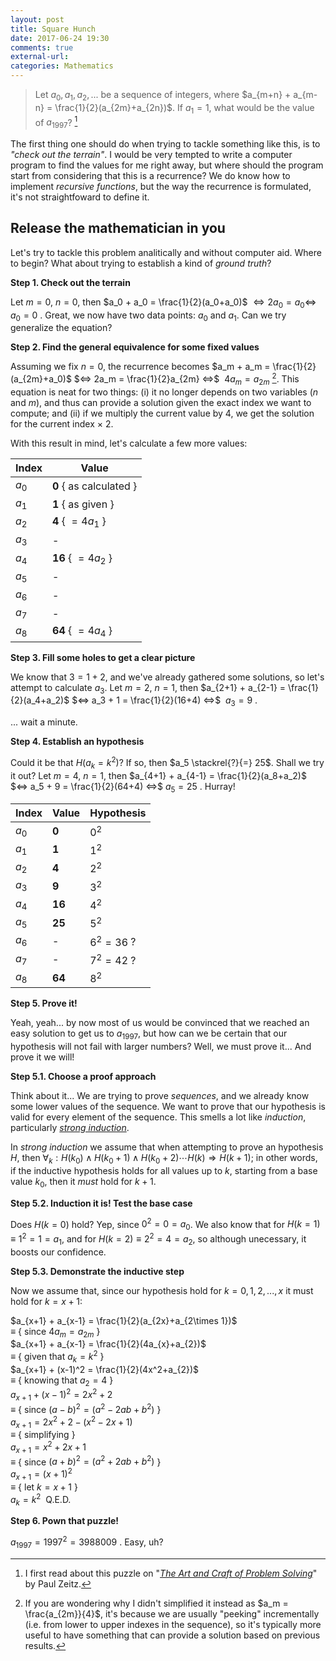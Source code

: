 ```yaml
---
layout: post
title: Square Hunch
date: 2017-06-24 19:30
comments: true
external-url:
categories: Mathematics
---
```


> Let $a_0, a_1, a_2, ...$ be a sequence of integers, where $a_{m+n} + a_{m-n} = \frac{1}{2}(a_{2m}+a_{2n})$. If $a_1 = 1$, what would be the value of $a_{1997}$? [^1]

[^1]: I first read about this puzzle on "[*The Art and Craft of Problem Solving*](https://www.amazon.com/Art-Craft-Problem-Solving/dp/0471789011/ref=sr_1_1?ie=UTF8&qid=1498345535&sr=8-1&keywords=art+craft+problem+solving)" by Paul Zeitz.

The first thing one should do when trying to tackle something like this, is to *"check out the terrain"*. I would be very tempted to write a computer program to find the values for me right away, but where should the program start from considering that this is a recurrence? We do know how to implement *recursive functions*, but the way the recurrence is formulated, it's not straightfoward to define it.

## Release the mathematician in you

Let's try to tackle this problem analitically and without computer aid. Where to begin? What about trying to establish a kind of *ground truth*?

**Step 1. Check out the terrain**

Let $m = 0$, $n = 0$, then $a_0 + a_0 = \frac{1}{2}(a_0+a_0)$ $⇔ 2a_0 = a_0 ⇔$&nbsp;<span class='bghighlight'> $a_0 = 0$ </span>. Great, we now have two data points: $a_0$ and $a_1$. Can we try generalize the equation?

**Step 2. Find the general equivalence for some fixed values**

Assuming we fix $n = 0$, the recurrence becomes $a_m + a_m = \frac{1}{2}(a_{2m}+a_0)$ $⇔ 2a_m = \frac{1}{2}a_{2m} ⇔$ <span class='bghighlight'>&nbsp;$4a_m = a_{2m}$ </span> [^2]. This equation is neat for two things: (i) it no longer depends on two variables ($n$ and $m$), and thus can provide a solution given the exact index we want to compute; and (ii) if we multiply the current value by 4, we get the solution for the current index $\times$ 2.

With this result in mind, let's calculate a few more values:

[^2]: If you are wondering why I didn't simplified it instead as $a_m = \frac{a_{2m}}{4}$, it's because we are usually "peeking" incrementally (i.e. from lower to upper indexes in the sequence), so it's typically more useful to have something that can provide a solution based on previous results.

| Index | Value |
|-------|-------|
| $a_0$ | **0** { as calculated } |
| $a_1$ | **1** { as given } |
| $a_2$ | **4** { $= 4a_1$ } |
| $a_3$ | - |
| $a_4$ | **16** { $= 4a_2$ } |
| $a_5$ | - |
| $a_6$ | - |
| $a_7$ | - |
| $a_8$ | **64** { $= 4a_4$ } |

**Step 3. Fill some holes to get a clear picture**

We know that $3 = 1 + 2$, and we've already gathered some solutions, so let's attempt to calculate $a_3$. Let $m = 2$, $n = 1$, then $a_{2+1} + a_{2-1} = \frac{1}{2}(a_4+a_2)$ $⇔ a_3 + 1 = \frac{1}{2}(16+4) ⇔$&nbsp;<span class='bghighlight'> $a_3 = 9$ </span>.

... wait a minute.

**Step 4. Establish an hypothesis**

Could it be that <span class='bghighlight'>$H(a_k = k^2)$</span>? If so, then $a_5 \stackrel{?}{=} 25$. Shall we try it out? Let $m = 4$, $n = 1$, then $a_{4+1} + a_{4-1} = \frac{1}{2}(a_8+a_2)$ $⇔ a_5 + 9 = \frac{1}{2}(64+4) ⇔$<span class='bghighlight'>&nbsp;$a_5 = 25$ </span>. Hurray!

| Index | Value  | Hypothesis |
|-------|--------|------------|
| $a_0$ | **0**  | $0^2$      |
| $a_1$ | **1**  | $1^2$
| $a_2$ | **4**  | $2^2$
| $a_3$ | **9**  | $3^2$
| $a_4$ | **16** | $4^2$
| $a_5$ | **25** | $5^2$
| $a_6$ | - | $6^2 = 36$ ?
| $a_7$ | - | $7^2 = 42$ ?
| $a_8$ | **64** | $8^2$

**Step 5. Prove it!**

Yeah, yeah... by now most of us would be convinced that we reached an easy solution to get us to $a_{1997}$, but how can we be certain that our hypothesis will not fail with larger numbers? Well, we must prove it... And prove it we will!

**Step 5.1. Choose a proof approach**

Think about it... We are trying to prove *sequences*, and we already know some lower values of the sequence. We want to prove that our hypothesis is valid for every element of the sequence. This smells a lot like *induction*, particularly  [*strong induction*](https://en.wikipedia.org/wiki/Mathematical_induction#Complete_induction).

In *strong induction* we assume that when attempting to prove an hypothesis $H$, then $∀_k : H(k_0) ∧ H(k_0 + 1) ∧ H(k_0 + 2) \cdots H(k) ⇒ H(k+1)$; in other words, if the inductive hypothesis holds for all values up to $k$, starting from a base value $k_0$, then it *must* hold for $k+1$.

**Step 5.2. Induction it is! Test the base case**

Does $H(k = 0)$ hold? Yep, since $0^2 = 0 = a_0$. We also know that for $H(k = 1) ≡ 1^2 = 1 = a_1$, and for $H(k = 2) ≡ 2^2 = 4 = a_2$, so although unecessary, it boosts our confidence.

**Step 5.3. Demonstrate the inductive step**

Now we assume that, since our hypothesis hold for $k = 0, 1, 2, ..., x$  it must hold for $k = x+1$:

$a_{x+1} + a_{x-1} = \frac{1}{2}(a_{2x}+a_{2\times 1})$ <br>
$≡$ { since $4a_m = a_{2m}$ } <br>
$a_{x+1} + a_{x-1} = \frac{1}{2}(4a_{x}+a_{2})$ <br>
$≡$ { given that $a_k = k^2$ } <br>
$a_{x+1} + (x-1)^2 = \frac{1}{2}(4x^2+a_{2})$ <br>
$≡$ { knowing that $a_2 = 4$ } <br>
$a_{x+1} + (x-1)^2 = 2x^2+2$ <br>
$≡$ { since $(a-b)^2 = (a^2-2ab+b^2)$ } <br>
$a_{x+1} = 2x^2+2 - (x^2-2x+1)$<br>
$≡$ { simplifying } <br>
$a_{x+1} = x^2+2x+1$<br>
$≡$ { since $(a+b)^2 = (a^2+2ab+b^2)$ } <br>
$a_{x+1} = (x+1)^2$<br>
$≡$ { let $k=x+1$ } <br>
<span class='bghighlight'> $a_k = k^2$ </span>&nbsp;Q.E.D.<br>

**Step 6. Pown that puzzle!**

<span class='bghighlight'> $a_{1997} = 1997^2 = 3988009$ </span>. Easy, uh?
